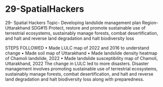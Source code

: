 # 29-SpatialHackers

29- Spatial Hackers
Topic- Developing landslide management plan
Region- Uttarakhand
SDG#15
Protect, restore and promote sustainable use of terrestrial ecosystems, sustainably manage forests, combat desertification, and halt and reverse land degradation and halt biodiversity loss

STEPS FOLLOWED
•	Made LULC map of 2022 and 2016 to understand change
•	Made soil map of Uttarakhand
•	Made landslide density heatmap of Chamoli landslide, 2022
•	Made landslide susceptibility map of Chamoli, Uttarakhand, 2022 
The change in LULC led to more disasters. Disaster management involves promoting sustainable use of terrestrial ecosystems, sustainably manage forests, combat desertification, and halt and reverse land degradation and halt biodiversity loss along with preparedness.

